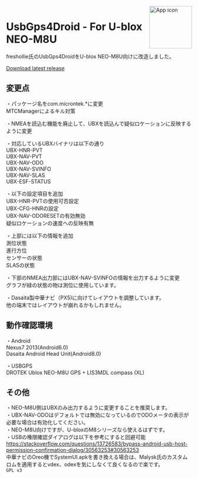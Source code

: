 <img align="right" alt="App icon" src="app-icon.png" height="115px">

# UsbGps4Droid - For U-blox NEO-M8U

 freshollie氏のUsbGps4DroidをU-blox NEO-M8U向けに改造しました。

[Download latest release](../../releases)

## 変更点
・パッケージ名をcom.microntek.*に変更  
  MTCManagerによるキル対策

・NMEAを読込む機能を廃止して、UBXを読込んで疑似ロケーションに反映するように変更

・対応しているUBXバイナリは以下の通り  
  UBX-HNR-PVT  
  UBX-NAV-PVT  
  UBX-NAV-ODO  
  UBX-NAV-SVINFO  
  UBX-NAV-SLAS  
  UBX-ESF-STATUS  
 
・以下の設定項目を追加  
  UBX-HNR-PVTの使用可否設定  
  UBX-CFG-HNRの設定  
  UBX-NAV-ODORESETの有効無効  
  疑似ロケーションの速度への反映有無  

・上部には以下の情報を追加  
  測位状態  
  進行方位  
  センサーの状態  
  SLASの状態  
 
・下部のNMEA出力部にはUBX-NAV-SVINFOの情報を出力するように変更  
  グラフが緑の状態の物は測位に使用しています。  
 
・Dasaita製中華ナビ（PX5)に向けてレイアウトを調整しています。  
  他の端末ではレイアウトが崩れるかもしれません。  
  
## 動作確認環境
・Android  
   Nexus7 2013(Android6.0)  
   Dasaita Android Head Unit(Android8.0)  
   
・USBGPS  
  DROTEK Ublox NEO-M8U GPS + LIS3MDL compass (XL)  

## その他
・NEO-M8U側はUBXのみ出力するように変更することを推奨します。  
・UBX-NAV-ODOはデフォルトでは無効になっているのでODOメータの表示が必要な場合は有効化してください。  
・NEO-M8U向けですが、U-bloxのM8シリーズなら使えるはずです。  
・USBの権限確認ダイアログは以下を参考にすると回避可能  
https://stackoverflow.com/questions/13726583/bypass-android-usb-host-permission-confirmation-dialog/30563253#30563253  
中華ナビのOreo機でSystemUI.apkを書き換える場合は、Malysk氏のカスタムロムを適用するとvdex、odexを気にしなくて良くなるので楽です。  
`GPL v3`

